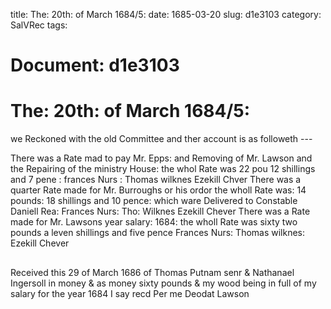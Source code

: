 title: The: 20th: of March 1684/5:
date: 1685-03-20
slug: d1e3103
category: SalVRec
tags: 




# Document: d1e3103


# The: 20th: of March 1684/5: 

we Reckoned with the old Committee and ther account is as followeth ---

There was a Rate mad to pay Mr. Epps: and Removing of Mr. Lawson and the Repairing of the ministry House: the whol Rate was 22 pou 12 shillings and 7 pene : frances Nurs : Thomas wilknes Ezekill Chver There was a quarter Rate made for Mr. Burroughs or his ordor the wholl Rate was: 14 pounds: 18 shillings and 10 pence: which ware Delivered to Constable Daniell Rea: Frances Nurs: Tho: Wilknes Ezekill Chever There was a Rate made for Mr. Lawsons year salary: 1684: the wholl Rate was sixty two pounds a leven shillings and five pence Frances Nurs: Thomas wilknes: Ezekill Chever

## 

Received this 29 of March 1686 of Thomas Putnam senr & Nathanael Ingersoll in money & as money sixty pounds & my wood being in full of my salary for the year 1684 I say recd Per me Deodat Lawson
